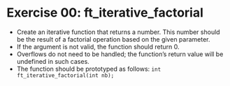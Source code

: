 # Exercise 00: ft_iterative_factorial

- Create an iterative function that returns a number. This number should be the result of a factorial operation based on the given parameter.
- If the argument is not valid, the function should return 0.
- Overflows do not need to be handled; the function’s return value will be undefined in such cases.
- The function should be prototyped as follows:
  `int ft_iterative_factorial(int nb);`
